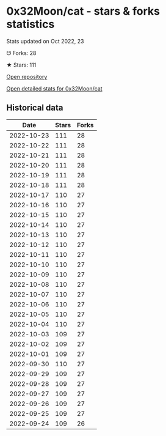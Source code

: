 # 0x32Moon/cat - stars & forks statistics

Stats updated on Oct 2022, 23

☋ Forks: 28

★ Stars: 111

[Open repository](https://github.com/0x32Moon/cat)

[Open detailed stats for 0x32Moon/cat](https://reviewgithub.com/rep/0x32Moon/cat)

## Historical data
| Date | Stars | Forks |
|------|-------|-------|
| 2022-10-23 | 111 | 28 | 
| 2022-10-22 | 111 | 28 | 
| 2022-10-21 | 111 | 28 | 
| 2022-10-20 | 111 | 28 | 
| 2022-10-19 | 111 | 28 | 
| 2022-10-18 | 111 | 28 | 
| 2022-10-17 | 110 | 27 | 
| 2022-10-16 | 110 | 27 | 
| 2022-10-15 | 110 | 27 | 
| 2022-10-14 | 110 | 27 | 
| 2022-10-13 | 110 | 27 | 
| 2022-10-12 | 110 | 27 | 
| 2022-10-11 | 110 | 27 | 
| 2022-10-10 | 110 | 27 | 
| 2022-10-09 | 110 | 27 | 
| 2022-10-08 | 110 | 27 | 
| 2022-10-07 | 110 | 27 | 
| 2022-10-06 | 110 | 27 | 
| 2022-10-05 | 110 | 27 | 
| 2022-10-04 | 110 | 27 | 
| 2022-10-03 | 109 | 27 | 
| 2022-10-02 | 109 | 27 | 
| 2022-10-01 | 109 | 27 | 
| 2022-09-30 | 110 | 27 | 
| 2022-09-29 | 109 | 27 | 
| 2022-09-28 | 109 | 27 | 
| 2022-09-27 | 109 | 27 | 
| 2022-09-26 | 109 | 27 | 
| 2022-09-25 | 109 | 27 | 
| 2022-09-24 | 109 | 26 | 

